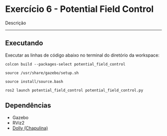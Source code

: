 # Exercício 6 - Potential Field Control 

Descrição

---

## Executando

Executar as linhas de código abaixo no terminal do diretório da workspace:

```
colcon build --packages-select potential_field_control

source /usr/share/gazebo/setup.sh

source install/source.bash

ros2 launch potential_field_control potential_field_control.py
```

## Dependências

- Gazebo
- RViz2
- [Dolly (Chapulina)](https://github.com/chapulina/dolly)
